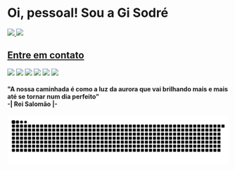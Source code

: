 # Oi, pessoal! Sou a Gi Sodré
 
<div>
  <a href="https://github.com/leka-sda">
  <img height="150em" src="https://github-readme-stats.vercel.app/api?username=leka-sda&show_icons=true&theme=dracula&include_all_commits=true&count_private=true"/>
  <img height="150em" src="https://github-readme-stats.vercel.app/api/top-langs/?username=leka-sda&layout=compact&langs_count=8&theme=dracula"/>
</div>
 
  ## Entre em contato
 
<div> 
 
<a href="https://www.linkedin.com/in/giselesodre" target="_blank"><img src="https://img.shields.io/badge/%20-LinkedIn-blue" target="_blank"></a> 
<a href = "mailto:gisodre.sda@gmail.com" target="_blank"><img src="https://img.shields.io/badge/%20-E--mail-red" target="_blank"></a>
<a href="https://api.whatsapp.com/send/?phone=5561998839644&text&app_absent=0" target="_blank"><img src="https://img.shields.io/badge/%20-WhatsApp-brightgreen" target="_blank"></a>
<a href="https://msng.link/o/?@gisodre_sda=tg" target="_blank"><img src="https://img.shields.io/badge/%20-Telegram-blueviolet" target="_blank"></a>
<a href="https://instagram.com/gisodre.sda" target="_blank"><img src="https://img.shields.io/badge/%20-Instagram-ff69b4" target="_blank"></a>
<a href="https://open.spotify.com/user/giselesodre74?si=98cf78983e76479d&nd=1" target="_blank"><img src="https://img.shields.io/badge/%20-Spotify-yellowgreen" target="_blank"></a>


#### "A nossa caminhada é como a luz da aurora que vai brilhando mais e mais até se tornar num dia perfeito" <br> -| Rei Salomão |-
 
![Snake animation](https://github.com/leka-sda/leka-sda/blob/output/github-contribution-grid-snake.svg)
 
</div>
